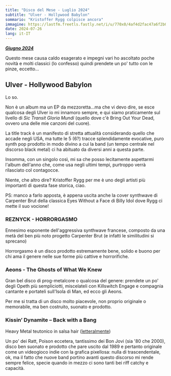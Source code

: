 ```yaml
---
title: "Disco del Mese - Luglio 2024"
subtitle: "Ulver - Hollywood Babylon"
sommario: "Kristoffer Rygg colpisce ancora"
immagine: https://lastfm.freetls.fastly.net/i/u/770x0/4af4d2fac47a6f2b02b4cdf8802392f4.jpg#4af4d2fac47a6f2b02b4cdf8802392f4
date: 2024-07-26
lang: it-IT
---
```


[_**Giugno 2024**_](/posts/ita/disco-del-mese-06-2024)

Questo mese causa caldo esagerato e impegni vari ho ascoltato poche novità e molti classici (lo confesso) quindi prendete un po' tutto con le pinze, eccetto...

## Ulver - Hollywood Babylon 

Lo so.

Non è un album ma un EP da mezzoretta...ma che vi devo dire, se esce qualcosa degli Ulver io mi innamoro sempre, e qui siamo praticamente sul livello di _Sic Transit Gloria Mundi_ (quello dove c'è Bring Out Your Dead, ovvero una delle mie canzoni del cuore).

La title track è un manifesto di stretta attualità considerando quello che accade negli USA, ma tutte le 5 (6?) tracce splendidamente evocative, puro synth pop prodotto in modo divino a cui la band (un tempo centrale nel discorso black metal) ci ha abituato da diversi anni a questa parte.

Insomma, con un singolo così, mi sa che posso lecitamente aspettarmi l'album dell'anno che, come usa negli ultimi tempi, purtroppo verrà rilasciato col contagocce.

Niente, che altro dire? Kristoffer Rygg per me è uno degli artisti più importanti di questa fase storica, ciao.

PS: manco a farlo apposta, è appena uscita anche la cover synthwave di Carpenter Brut della classica Eyes Without a Face di Billy Idol dove Rygg ci mette il suo vocione!

### REZNYCK - HORRORGASMO 

Ennesimo esponente dell'aggressiva synthwave francese, composto da una metà del ben più noto progetto Carpenter Brut (e infatti le similitudini si sprecano)

Horrorgasmo è un disco prodotto estremamente bene, solido e buono per chi ama il genere nelle sue forme più cattive e horrorifiche.

### Aeons - The Ghosts of What We Knew

Gran bel disco di prog-metalcore o qualcosa del genere: prendete un po' degli Opeth più sempliciotti, miscelateli con Killswitch Engage e compagnia cantante e portateli sull'Isola di Man, ed ecco gli Aeons.

Per me si tratta di un disco molto piacevole, non proprio originale o memorabile, ma ben costruito, suonato e prodotto.

### Kissin’ Dynamite – Back with a Bang

Heavy Metal teutonico in salsa hair ([letteralmente](https://www.angrymetalguy.com/wp-content/uploads/2024/07/975152-768x501.jpg))

Un po' dei Ratt, Poison eccetera, tantissimo dei Bon Jovi (sia '80 che 2000), disco ben suonato e prodotto che pare uscito dal 1989 e pertanto originale come un videogioco indie con la grafica pixellosa: nulla di trascendentale, ok, ma il fatto che nuove band portino avanti questo discorso mi rende sempre felice, specie quando in mezzo ci sono tanti bei riff catchy e capacità.

